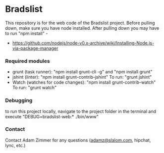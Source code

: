 # Bradslist #
This repository is for the web code of the Bradslist project. 
Before pulling down, make sure you have node installed. After pulling down you may have to run "npm install" -
* https://github.com/nodejs/node-v0.x-archive/wiki/Installing-Node.js-via-package-manager

### Required modules ###
* grunt (task runner): "npm install grunt-cli -g" and "npm install grunt"
* jshint (linter): "npm install grunt-contrib-jshint"
      To run: "grunt jshint"
* Watch (watches for code changes): "npm install grunt-contrib-watch"
      To run: "grunt watch"

   

### Debugging ###
to run this project locally, navigate to the project folder in the terminal and execute "DEBUG=bradslist-web:* ./bin/www"

### Contact ###
Contact Adam Zimmer for any questions (adamz@slalom.com, hipchat, lync, etc.)